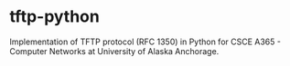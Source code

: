 # tftp-python
Implementation of TFTP protocol (RFC 1350) in Python for CSCE A365 - Computer Networks at University of Alaska Anchorage.
